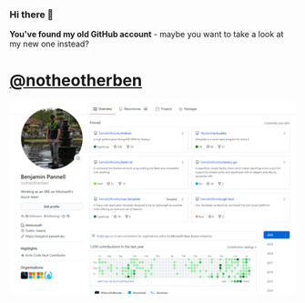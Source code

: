 ### Hi there 👋

**You've found my old GitHub account** - maybe you want to take a look at my new one instead?

# [@notheotherben](https://github.com/notheotherben)
[![@notheotherben](https://github.com/spartan563/spartan563/raw/master/NewProfile.png)](https://github.com/notheotherben)
